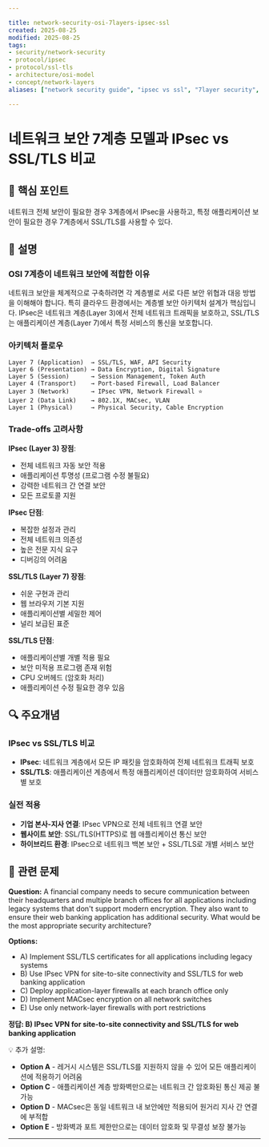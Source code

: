 ```yaml
---

title: network-security-osi-7layers-ipsec-ssl
created: 2025-08-25
modified: 2025-08-25
tags:
- security/network-security
- protocol/ipsec
- protocol/ssl-tls
- architecture/osi-model
- concept/network-layers
aliases: ["network security guide", "ipsec vs ssl", "7layer security", "osi security", "network protection"]

---
```


# 네트워크 보안 7계층 모델과 IPsec vs SSL/TLS 비교

## 🎯 핵심 포인트

네트워크 전체 보안이 필요한 경우 3계층에서 IPsec을 사용하고, 특정 애플리케이션 보안이 필요한 경우 7계층에서 SSL/TLS를 사용할 수 있다.

## 📝 설명

### OSI 7계층이 네트워크 보안에 적합한 이유

네트워크 보안을 체계적으로 구축하려면 각 계층별로 서로 다른 보안 위협과 대응 방법을 이해해야 합니다. 특히 클라우드 환경에서는 계층별 보안 아키텍처 설계가 핵심입니다. IPsec은 네트워크 계층(Layer 3)에서 전체 네트워크 트래픽을 보호하고, SSL/TLS는 애플리케이션 계층(Layer 7)에서 특정 서비스의 통신을 보호합니다.

### 아키텍처 플로우

```
Layer 7 (Application)  → SSL/TLS, WAF, API Security
Layer 6 (Presentation) → Data Encryption, Digital Signature
Layer 5 (Session)      → Session Management, Token Auth
Layer 4 (Transport)    → Port-based Firewall, Load Balancer
Layer 3 (Network)      → IPsec VPN, Network Firewall ⭐
Layer 2 (Data Link)    → 802.1X, MACsec, VLAN
Layer 1 (Physical)     → Physical Security, Cable Encryption
```

### Trade-offs 고려사항

**IPsec (Layer 3) 장점**:
- 전체 네트워크 자동 보안 적용
- 애플리케이션 투명성 (프로그램 수정 불필요)
- 강력한 네트워크 간 연결 보안
- 모든 프로토콜 지원

**IPsec 단점**:
- 복잡한 설정과 관리
- 전체 네트워크 의존성
- 높은 전문 지식 요구
- 디버깅의 어려움

**SSL/TLS (Layer 7) 장점**:
- 쉬운 구현과 관리
- 웹 브라우저 기본 지원
- 애플리케이션별 세밀한 제어
- 널리 보급된 표준

**SSL/TLS 단점**:
- 애플리케이션별 개별 적용 필요
- 보안 미적용 프로그램 존재 위험
- CPU 오버헤드 (암호화 처리)
- 애플리케이션 수정 필요한 경우 있음

## 🔍 주요개념

### IPsec vs SSL/TLS 비교

- **IPsec**: 네트워크 계층에서 모든 IP 패킷을 암호화하여 전체 네트워크 트래픽 보호
- **SSL/TLS**: 애플리케이션 계층에서 특정 애플리케이션 데이터만 암호화하여 서비스별 보호

### 실전 적용

- **기업 본사-지사 연결**: IPsec VPN으로 전체 네트워크 연결 보안
- **웹사이트 보안**: SSL/TLS(HTTPS)로 웹 애플리케이션 통신 보안
- **하이브리드 환경**: IPsec으로 네트워크 백본 보안 + SSL/TLS로 개별 서비스 보안

## 📝 관련 문제

**Question:** A financial company needs to secure communication between their headquarters and multiple branch offices for all applications including legacy systems that don't support modern encryption. They also want to ensure their web banking application has additional security. What would be the most appropriate security architecture?

**Options:**

- A) Implement SSL/TLS certificates for all applications including legacy systems
- B) Use IPsec VPN for site-to-site connectivity and SSL/TLS for web banking application
- C) Deploy application-layer firewalls at each branch office only
- D) Implement MACsec encryption on all network switches
- E) Use only network-layer firewalls with port restrictions

**정답: B) IPsec VPN for site-to-site connectivity and SSL/TLS for web banking application**

💡 추가 설명:

- **Option A** - 레거시 시스템은 SSL/TLS를 지원하지 않을 수 있어 모든 애플리케이션에 적용하기 어려움
- **Option C** - 애플리케이션 계층 방화벽만으로는 네트워크 간 암호화된 통신 제공 불가능
- **Option D** - MACsec은 동일 네트워크 내 보안에만 적용되어 원거리 지사 간 연결에 부적합
- **Option E** - 방화벽과 포트 제한만으로는 데이터 암호화 및 무결성 보장 불가능

---